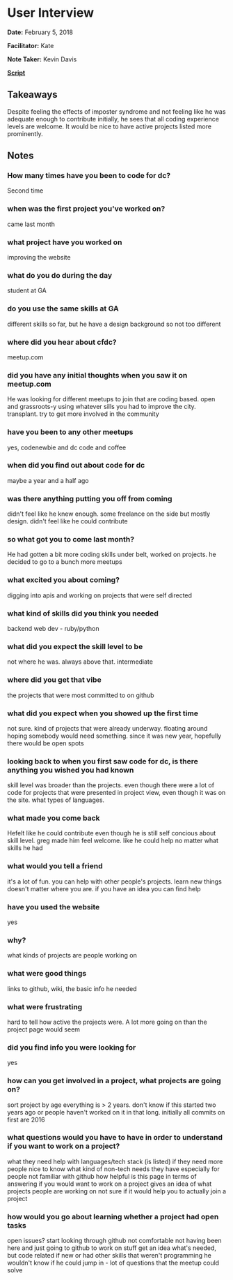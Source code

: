 # User Interview

**Date:** February 5, 2018

**Facilitator:** Kate

**Note Taker:** Kevin Davis

[**Script**](https://github.com/codefordc/user-research/blob/master/2018-02-05-attendee-interview.md)

## Takeaways

Despite feeling the effects of imposter syndrome and not feeling like he was adequate enough to contribute initially, he sees that all coding experience levels are welcome. It would be nice to have active projects listed more prominently.

## Notes

### How many times have you been to code for dc?

Second time

### when was the first project you've worked on?

came last month

### what project have you worked on

improving the website

### what do you do during the day

student at GA

### do you use the same skills at GA

different skills so far, but he have a design background so not too different

### where did you hear about cfdc?

meetup.com

### did you have any initial thoughts when you saw it on meetup.com

He was looking for different meetups to join that are coding based. open and grassroots-y using whatever sills you had to improve the city. transplant. try to get more involved in the community

### have you been to any other meetups

yes, codenewbie and dc code and coffee

### when did you find out about code for dc

maybe a year and a half ago

### was there anything putting you off from coming

didn't feel like he knew enough. some freelance on the side but mostly design. didn't feel like he could contribute

### so what got you to come last month?

He had gotten a bit more coding skills under belt, worked on projects. he decided to go to a bunch more meetups

### what excited you about coming?

digging into apis and working on projects that were self directed

### what kind of skills did you think you needed

backend web dev - ruby/python

### what did you expect the skill level to be

not where he was. always above that. intermediate

### where did you get that vibe

the projects that were most committed to on github

### what did you expect when you showed up the first time

not sure. kind of projects that were already underway. floating around hoping somebody would need something. since it was new year, hopefully there would be open spots

### looking back to when you first saw code for dc, is there anything you wished you had known

skill level was broader than the projects. even though there were a lot of code for projects that were presented in project view, even though it was on the site. what types of languages.

### what made you come back

Hefelt like he could contribute even though he is still self concious about skill level. greg made him feel welcome. like he could help no matter what skills he had

### what would you tell a friend

it's a lot of fun. you can help with other people's projects. learn new things doesn't matter where you are. if you have an idea you can find help

### have you used the website

yes

### why?

what kinds of projects are people working on

### what were good things

links to github, wiki, the basic info he needed

### what were frustrating

hard to tell how active the projects were. A lot more going on than the project page would seem

### did you find info you were looking for

yes

### how can you get involved in a project, what projects are going on?

sort project by age
everything is > 2 years. don't know if this started two years ago or people haven't worked on it in that long. initially all commits on first are 2016

### what questions would you have to have in order to understand if you want to work on a project?

what they need help with
languages/tech stack (is listed)
if they need more people
nice to know what kind of non-tech needs they have especially for people not familiar with github
how helpful is this page in terms of answering if you would want to work on a project
gives an idea of what projects people are working on
not sure if it would help you to actually join a project

### how would you go about learning whether a project had open tasks

open issues?
start looking through github
not comfortable not having been here and just going to github to work on stuff
get an idea what's needed, but code related
if new or had other skills that weren't programming he wouldn't know if he could jump in - lot of questions that the meetup could solve
